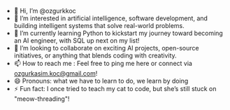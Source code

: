 - 👋 Hi, I’m @ozgurkkoc
- 👀 I’m interested in artificial intelligence, software development, and building intelligent systems that solve real-world problems.
- 🌱 I’m currently learning Python to kickstart my journey toward becoming an AI engineer, with SQL up next on my list!
- 💞️ I’m looking to collaborate on exciting AI projects, open-source initiatives, or anything that blends coding with creativity.
- 📫 How to reach me : Feel free to ping me here or connect via ozgurkasim.koc@gmail.com!
- 😄 Pronouns: what we have to learn to do, we learn by doing
- ⚡ Fun fact: I once tried to teach my cat to code, but she’s still stuck on "meow-threading"!

<!---
ozgurkkoc/ozgurkkoc is a ✨ special ✨ repository because its `README.md` (this file) appears on your GitHub profile.
You can click the Preview link to take a look at your changes.
--->
